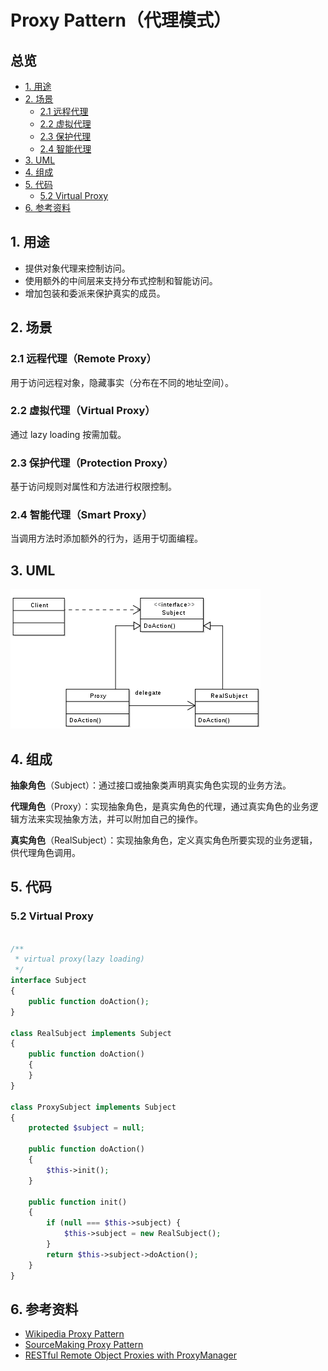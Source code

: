 # Proxy Pattern（代理模式）

## 总览

- [1. 用途](#1)
- [2. 场景](#2)
    - [2.1 远程代理](#2.1)
    - [2.2 虚拟代理](#2.2)
    - [2.3 保护代理](#2.3)
    - [2.4 智能代理](#2.4)
- [3. UML](#3)
- [4. 组成](#4)
- [5. 代码](#5)
    - [5.2 Virtual Proxy](#5.2)
- [6. 参考资料](#6)

<h2 id="1">1. 用途</h2>

- 提供对象代理来控制访问。
- 使用额外的中间层来支持分布式控制和智能访问。
- 增加包装和委派来保护真实的成员。

<h2 id="2">2. 场景</h2>

<h3 id="2.1">2.1 远程代理（Remote Proxy）</h3>

用于访问远程对象，隐藏事实（分布在不同的地址空间）。

<h3 id="2.2">2.2 虚拟代理（Virtual Proxy）</h3>

通过 lazy loading 按需加载。

<h3 id="2.3">2.3 保护代理（Protection Proxy）</h3>

基于访问规则对属性和方法进行权限控制。

<h3 id="2.4">2.4 智能代理（Smart Proxy）</h3>

当调用方法时添加额外的行为，适用于切面编程。


<h2 id="3">3. UML</h2>

![Proxy Pattern UML](images/400px-Proxy_pattern_diagram.svg.png)

<h2 id="4">4. 组成</h2>

**抽象角色**（Subject）：通过接口或抽象类声明真实角色实现的业务方法。

**代理角色**（Proxy）：实现抽象角色，是真实角色的代理，通过真实角色的业务逻辑方法来实现抽象方法，并可以附加自己的操作。

**真实角色**（RealSubject）：实现抽象角色，定义真实角色所要实现的业务逻辑，供代理角色调用。

<h2 id="5">5. 代码</h2>

<h3 id="5.2">5.2 Virtual Proxy</h3>

```php

/**
 * virtual proxy(lazy loading)
 */
interface Subject
{
    public function doAction();
}

class RealSubject implements Subject
{
    public function doAction()
    {
    }
}

class ProxySubject implements Subject
{
    protected $subject = null;
    
    public function doAction()
    {
        $this->init();
    }

    public function init()
    {
        if (null === $this->subject) {
            $this->subject = new RealSubject();
        }
        return $this->subject->doAction();
    }
}
```

<h2 id="6">6. 参考资料</h2>

- [Wikipedia Proxy Pattern](https://en.wikipedia.org/wiki/Proxy_pattern)
- [SourceMaking Proxy Pattern](https://sourcemaking.com/design_patterns/proxy)
- [RESTful Remote Object Proxies with ProxyManager](https://www.sitepoint.com/restful-remote-object-proxies-with-proxymanager/)

